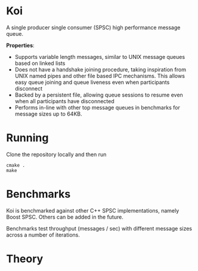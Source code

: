 # Koi
A single producer single consumer (SPSC) high performance message queue.

**Properties**:
* Supports variable length messages, similar to UNIX message queues based on linked lists
* Does not have a handshake joining procedure, taking inspiration from UNIX named pipes and other file based IPC mechanisms. This allows easy queue joining and queue liveness even when participants disconnect
* Backed by a persistent file, allowing queue sessions to resume even when all participants have disconnected
* Performs in-line with other top message queues in benchmarks for message sizes up to 64KB.

# Running
Clone the repository locally and then run

```
cmake .
make
```

# Benchmarks
Koi is benchmarked against other C++ SPSC implementations, namely Boost SPSC. Others can be added in the future.

Benchmarks test throughput (messages / sec) with different message sizes across a number of iterations.

# Theory

